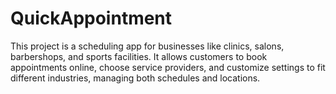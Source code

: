 # QuickAppointment
This project is a scheduling app for businesses like clinics, salons, barbershops, and sports facilities. It allows customers to book appointments online, choose service providers, and customize settings to fit different industries, managing both schedules and locations.
